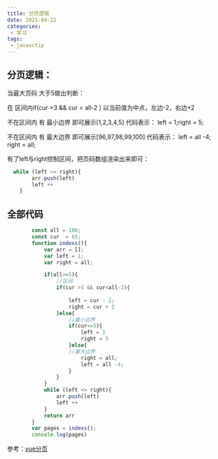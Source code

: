 ```yaml
---
title: 分页逻辑
date: 2021-04-22
categories:
 - 学习
tags:
 - javasctip
---
```


## 分页逻辑：

当最大页码 大于5做出判断：

在 区间内if(cur >3 && cur < all-2 ) 以当前值为中点，左边-2，右边+2

不在区间内 有 最小边界 即可展示[1,2,3,4,5] 代码表示：  left = 1;right = 5;

不在区间内 有 最大边界  即可展示[96,97,98,99,100] 代码表示：   left = all -4; right = all;

有了left与right控制区间，把页码数组渲染出来即可：

```js
  while (left <= right){
        arr.push(left)
        left ++
    }
```

## 全部代码
```js
        const all = 100;
        const cur  = 65;
        function indexs(){
            var arr = [];
            var left = 1;
            var right = all;

            if(all>=5){
                //区间
                if(cur >3 && cur<all-2){
                 
                    left = cur - 2;
                    right = cur + 2
                }else{
                    //最小边界
                    if(cur<=3){
                        left = 1
                        right = 5
                    }else{
                    //最大边界
                        right = all;
                        left = all -4;
                    }
                } 
            }
            while (left <= right){
                arr.push(left)
                left ++
            }
            return arr
        }
        var pages = indexs();
        console.log(pages)
```

参考：[vue分页](https://www.cnblogs.com/web-aqin/p/10769435.html)
